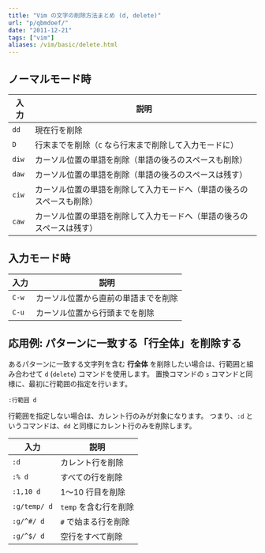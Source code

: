 ```yaml
---
title: "Vim の文字の削除方法まとめ (d, delete)"
url: "p/qbmdoef/"
date: "2011-12-21"
tags: ["vim"]
aliases: /vim/basic/delete.html
---
```


ノーマルモード時
----

| 入力 | 説明 |
| ---- | ---- |
| `dd` | 現在行を削除 |
| `D` | 行末までを削除（`C` なら行末まで削除して入力モードに） |
| `diw` | カーソル位置の単語を削除（単語の後ろのスペースも削除） |
| `daw` | カーソル位置の単語を削除（単語の後ろのスペースは残す） |
| `ciw` | カーソル位置の単語を削除して入力モードへ（単語の後ろのスペースも削除） |
| `caw` | カーソル位置の単語を削除して入力モードへ（単語の後ろのスペースは残す） |


入力モード時
----

| 入力 | 説明 |
| ---- | ---- |
| `C-w` | カーソル位置から直前の単語までを削除 |
| `C-u` | カーソル位置から行頭までを削除 |


応用例: パターンに一致する「行全体」を削除する
----

あるパターンに一致する文字列を含む __行全体__ を削除したい場合は、行範囲と組み合わせて `d` (`delete`) コマンドを使用します。
置換コマンドの `s` コマンドと同様に、最初に行範囲の指定を行います。

```vim
:行範囲 d
```

行範囲を指定しない場合は、カレント行のみが対象になります。
つまり、`:d` というコマンドは、`dd` と同様にカレント行のみを削除します。

| 入力 | 説明 |
| ---- | ---- |
| `:d` | カレント行を削除 |
| `:% d` | すべての行を削除 |
| `:1,10 d` | 1〜10 行目を削除 |
| `:g/temp/ d` | `temp` を含む行を削除 |
| `:g/^#/ d` | `#` で始まる行を削除 |
| `:g/^$/ d` | 空行をすべて削除 |

